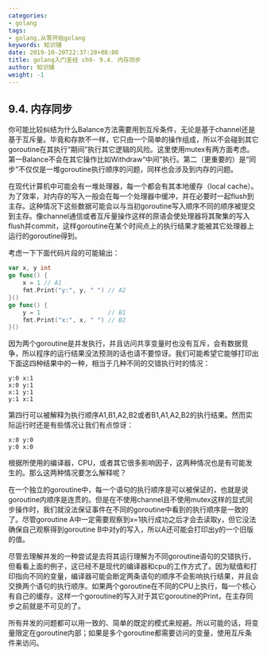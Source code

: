 ```yaml
---
categories:
- golang
tags:
- golang,从零开始golang  
keywords: 知识铺
date: 2019-10-20T22:37:28+08:00
title: golang入门圣经 ch9- 9.4. 内存同步
author: 知识铺
weight: -1
---
```


## 9.4. 内存同步

你可能比较纠结为什么Balance方法需要用到互斥条件，无论是基于channel还是基于互斥量。毕竟和存款不一样，它只由一个简单的操作组成，所以不会碰到其它goroutine在其执行“期间”执行其它逻辑的风险。这里使用mutex有两方面考虑。第一Balance不会在其它操作比如Withdraw“中间”执行。第二（更重要的）是“同步”不仅仅是一堆goroutine执行顺序的问题，同样也会涉及到内存的问题。

在现代计算机中可能会有一堆处理器，每一个都会有其本地缓存（local cache）。为了效率，对内存的写入一般会在每一个处理器中缓冲，并在必要时一起flush到主存。这种情况下这些数据可能会以与当初goroutine写入顺序不同的顺序被提交到主存。像channel通信或者互斥量操作这样的原语会使处理器将其聚集的写入flush并commit，这样goroutine在某个时间点上的执行结果才能被其它处理器上运行的goroutine得到。

考虑一下下面代码片段的可能输出：

```go
var x, y int
go func() {
	x = 1 // A1
	fmt.Print("y:", y, " ") // A2
}()
go func() {
	y = 1                   // B1
	fmt.Print("x:", x, " ") // B2
}()
```

因为两个goroutine是并发执行，并且访问共享变量时也没有互斥，会有数据竞争，所以程序的运行结果没法预测的话也请不要惊讶。我们可能希望它能够打印出下面这四种结果中的一种，相当于几种不同的交错执行时的情况：

```
y:0 x:1
x:0 y:1
x:1 y:1
y:1 x:1
```

第四行可以被解释为执行顺序A1,B1,A2,B2或者B1,A1,A2,B2的执行结果。然而实际运行时还是有些情况让我们有点惊讶：

```
x:0 y:0
y:0 x:0
```

根据所使用的编译器，CPU，或者其它很多影响因子，这两种情况也是有可能发生的。那么这两种情况要怎么解释呢？

在一个独立的goroutine中，每一个语句的执行顺序是可以被保证的，也就是说goroutine内顺序是连贯的。但是在不使用channel且不使用mutex这样的显式同步操作时，我们就没法保证事件在不同的goroutine中看到的执行顺序是一致的了。尽管goroutine A中一定需要观察到x=1执行成功之后才会去读取y，但它没法确保自己观察得到goroutine B中对y的写入，所以A还可能会打印出y的一个旧版的值。

尽管去理解并发的一种尝试是去将其运行理解为不同goroutine语句的交错执行，但看看上面的例子，这已经不是现代的编译器和cpu的工作方式了。因为赋值和打印指向不同的变量，编译器可能会断定两条语句的顺序不会影响执行结果，并且会交换两个语句的执行顺序。如果两个goroutine在不同的CPU上执行，每一个核心有自己的缓存，这样一个goroutine的写入对于其它goroutine的Print，在主存同步之前就是不可见的了。

所有并发的问题都可以用一致的、简单的既定的模式来规避。所以可能的话，将变量限定在goroutine内部；如果是多个goroutine都需要访问的变量，使用互斥条件来访问。

